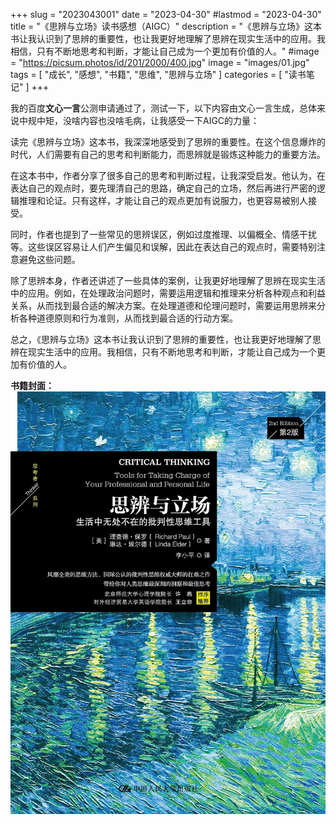+++
slug = "2023043001"
date = "2023-04-30"
#lastmod = "2023-04-30"
title = "《思辨与立场》读书感想（AIGC）"
description = "《思辨与立场》这本书让我认识到了思辨的重要性，也让我更好地理解了思辨在现实生活中的应用。我相信，只有不断地思考和判断，才能让自己成为一个更加有价值的人。"
#image = "https://picsum.photos/id/201/2000/400.jpg"
image = "images/01.jpg"
tags = [ "成长", "感想", "书籍", "思维", "思辨与立场" ]
categories = [ "读书笔记" ]
+++

我的百度**文心一言**公测申请通过了，测试一下，以下内容由文心一言生成，总体来说中规中矩，没啥内容也没啥毛病，让我感受一下AIGC的力量：

读完《思辨与立场》这本书，我深深地感受到了思辨的重要性。在这个信息爆炸的时代，人们需要有自己的思考和判断能力，而思辨就是锻炼这种能力的重要方法。

在这本书中，作者分享了很多自己的思考和判断过程，让我深受启发。他认为，在表达自己的观点时，要先理清自己的思路，确定自己的立场，然后再进行严密的逻辑推理和论证。只有这样，才能让自己的观点更加有说服力，也更容易被别人接受。

同时，作者也提到了一些常见的思辨误区，例如过度推理、以偏概全、情感干扰等。这些误区容易让人们产生偏见和误解，因此在表达自己的观点时，需要特别注意避免这些问题。

除了思辨本身，作者还讲述了一些具体的案例，让我更好地理解了思辨在现实生活中的应用。例如，在处理政治问题时，需要运用逻辑和推理来分析各种观点和利益关系，从而找到最合适的解决方案。在处理道德和伦理问题时，需要运用思辨来分析各种道德原则和行为准则，从而找到最合适的行动方案。

总之，《思辨与立场》这本书让我认识到了思辨的重要性，也让我更好地理解了思辨在现实生活中的应用。我相信，只有不断地思考和判断，才能让自己成为一个更加有价值的人。

**书籍封面：**<br/>
![《思辨与立场》书籍封面](images/01.jpg)
